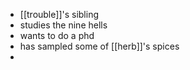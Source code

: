 - [[trouble]]'s sibling
- studies the nine hells
- wants to do a phd
- has sampled some of [[herb]]'s spices
- 